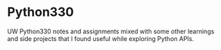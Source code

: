 # Python330

UW Python330 notes and assignments mixed with some other learnings and side projects that I found useful while exploring Python APIs.

